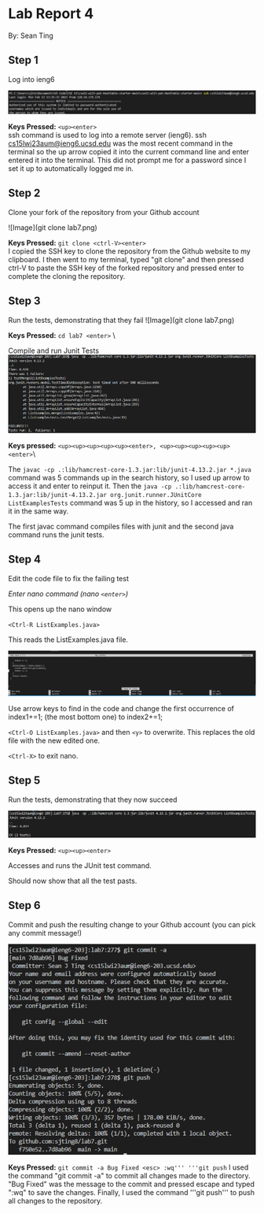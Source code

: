 # **Lab Report 4**
By: Sean Ting

## Step 1
Log into ieng6

![Image](LogIn.png)

**Keys Pressed:** ```<up><enter>``` \
ssh command is used to log into a remote server (ieng6). ssh cs15lwi23aum@ieng6.ucsd.edu was the most recent command in the terminal so the up arrow copied it into the current command line and enter entered it into the terminal. This did not prompt me for a password since I set it up to automatically logged me in.

## Step 2
Clone your fork of the repository from your Github account

![Image](git clone lab7.png)

**Keys Pressed:** ```git clone <ctrl-V><enter>``` \
I copied the SSH key to clone the repository from the Github website to my clipboard. I then went to my terminal, typed "git clone" and then pressed ctrl-V to paste the SSH key of the forked repository and pressed enter to complete the cloning the repository.

## Step 3
Run the tests, demonstrating that they fail
![Image](git clone lab7.png)

**Keys Pressed:** ```cd lab7 <enter>``` \

Compile and run Junit Tests
![Image](TestFail.png)


**Keys pressed:** ```<up><up><up><up><up><enter>, <up><up><up><up><up><enter>```\

The ```javac -cp .:lib/hamcrest-core-1.3.jar:lib/junit-4.13.2.jar *.java``` command was 5 commands up in the search history, so I used up arrow to access it and enter to reinput it. Then the ```java -cp .:lib/hamcrest-core-1.3.jar:lib/junit-4.13.2.jar org.junit.runner.JUnitCore ListExamplesTests``` command was 5 up in the history, so I accessed and ran it in the same way.
  
The first javac command compiles files with junit and the second java command runs the junit tests.
  
## Step 4
Edit the code file to fix the failing test

*Enter nano command (nano `<enter>`)*

This opens up the nano window
  
`<Ctrl-R ListExamples.java>`

This reads the ListExamples.java file.

![Image](ListExamplesRead.png)

Use arrow keys to find in the code and change the first occurrence of index1+=1; (the most bottom one) to index2+=1;
  
`<Ctrl-O ListExamples.java>` and then `<y>` to overwrite. This replaces the old file with the new edited one.
  
`<Ctrl-X>` to exit nano.
 
## Step 5
Run the tests, demonstrating that they now succeed

![Image](TestPass.png)

**Keys Pressed:** `<up><up><enter>`

Accesses and runs the JUnit test command.

Should now show that all the test pasts.

## Step 6
Commit and push the resulting change to your Github account (you can pick any commit message!)

![Image](CommitPush.png)


**Keys Pressed:** ```git commit -a Bug Fixed <esc> :wq''' '''git push```
I used the command "git commit -a" to commit all changes made to the directory. "Bug Fixed" was the message to the commit and pressed escape and typed ":wq" to save the changes. Finally, I used the command '''git push''' to push all changes to the repository. 
